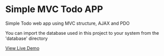 # Simple MVC Todo APP

Simple Todo web app using MVC structure, AJAX and PDO

You can import the database used in this project to your system from the 'database' directory

[View Live Demo](https://mvctodo.000webhostapp.com/)
